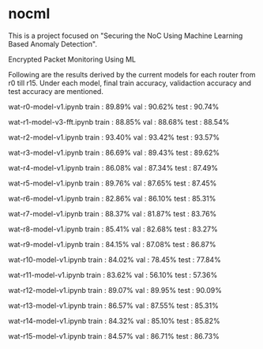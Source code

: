 # nocml
This is a project focused on "Securing the NoC Using Machine Learning Based Anomaly Detection".

Encrypted Packet Monitoring Using ML

Following are the results derived by the current models for each router from r0 till r15. Under each model, final train accuracy, validaction accuracy and test accuracy are mentioned.

wat-r0-model-v1.ipynb
train   :   89.89%
val     :   90.62%
test    :   90.74%

wat-r1-model-v3-fft.ipynb
train   :   88.85%
val     :   88.68%
test    :   88.54%

wat-r2-model-v1.ipynb
train   :   93.40%
val     :   93.42%
test    :   93.57%

wat-r3-model-v1.ipynb
train   :   86.69%
val     :   89.43%
test    :   89.62%

wat-r4-model-v1.ipynb
train   :   86.08%
val     :   87.34%
test    :   87.49%

wat-r5-model-v1.ipynb
train   :   89.76%
val     :   87.65%
test    :   87.45%

wat-r6-model-v1.ipynb
train   :   82.86%
val     :   86.10%
test    :   85.31%

wat-r7-model-v1.ipynb
train   :   88.37%
val     :   81.87%
test    :   83.76%

wat-r8-model-v1.ipynb
train   :   85.41%
val     :   82.68%
test    :   83.27%

wat-r9-model-v1.ipynb
train   :   84.15%
val     :   87.08%
test    :   86.87%

wat-r10-model-v1.ipynb
train   :   84.02%
val     :   78.45%
test    :   77.84%

wat-r11-model-v1.ipynb
train   :   83.62%
val     :   56.10%
test    :   57.36%

wat-r12-model-v1.ipynb
train   :   89.07%
val     :   89.95%
test    :   90.09%

wat-r13-model-v1.ipynb
train   :   86.57%
val     :   87.55%
test    :   85.31%

wat-r14-model-v1.ipynb
train   :   84.32%
val     :   85.10%
test    :   85.82%

wat-r15-model-v1.ipynb
train   :   84.57%
val     :   86.71%
test    :   86.73%
